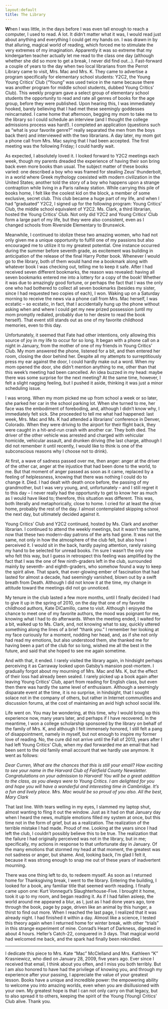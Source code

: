 ```yaml
---
layout:default
title: The Library
---
```


**W**hen I was little, in the days before I was even tall enough to reach a computer, I used to read. A lot. It didn’t matter what it was, I would read just about anything and everything I could get my hands on. I was drawn in by that alluring, magical world of reading, which forced me to stimulate the very extremes of my imagination. Apparently it was so extreme that my kindergarten teacher actually let me read to the class one day (although whether she did so more to get a break, I never did find out…). Fast-forward a couple of years to the day when two local librarians from the Perrot Library came to visit, Mrs. Mac and Mrs. K. They came to advertise a program specifically for elementary school students: Y2C2, the Young Young Critics’ Club (“Young” was used twice in the name because there was another program for middle school students, dubbed Young Critics’ Club). This weekly program gave a select group of elementary school students the opportunity to read and rate all genres of books for the age group, before they were published. Upon hearing this, I was immediately hooked, barely believing that I had met these seemingly goddesses reincarnated. I came home that afternoon, begging my mom to take me to the library so I could schedule an interview (and I thought the college admissions process was hard!). I completed an application (questions such as “what is your favorite genre?” really separated the men from the boys back then) and interviewed with the two librarians. A day later, my mom got a phone call from Mrs. Mac saying that I had been accepted. The first meeting was the following Friday; I could hardly wait.

As expected, I absolutely loved it. I looked forward to Y2C2 meetings each week, though my parents dreaded the experience of having their son bring back even more books than usual. The subject matter of these books varied: one described a boy who was framed for stealing Zeus’ thunderbolt, in a world where Greek mythology coexisted with modern civilization in the United States; another told the story of a boy who happens upon a strange contraption while living in a Paris railway station. While carrying this pile of books home, I felt like the coolest kid on the block, a member of some exclusive, secret club. This club became a huge part of my life, and when I had “graduated” Y2C2, I signed up for the following program: Young Critics’ Club, the middle school equivalent of Y2C2. Ms. Clark, a third librarian, hosted the Young Critics’ Club. Not only did Y2C2 and Young Critics’ Club form a large part of my life, but they were also consistent, even as I changed schools from Riverside Elementary to Brunswick.

Meanwhile, I continued to idolize these two amazing women, who had not only given me a unique opportunity to fulfill one of my passions but also encouraged me to utilize it to my greatest potential. One instance occurred during the summer before seventh grade, as excitement was building in anticipation of the release of the final Harry Potter book. Whenever I would go to the library, both of them would hand me a bookmark along with whatever book I was checking out, telling me to keep it safe. After I had received seven different bookmarks, the reason was revealed: having all seven bookmarks entered me into a lottery for a copy of the book! Whether it was due to amazingly good fortune, or perhaps the fact that I was the only one who had bothered to collect all seven bookmarks (besides my sister, since I had requested two copies of each), I won. Waking up on a Saturday morning to receive the news via a phone call from Mrs. Mac herself, I was ecstatic – so ecstatic, in fact, that I accidentally hung up the phone without asking when and where I could get my new prized possession (until my mom promptly redialed, probably due to her desire to read the book herself).  That event still stands out as one of my favorite childhood memories, even to this day.

Unfortunately, it seemed that Fate had other intentions, only allowing this source of joy in my life to occur for so long. It began with a phone call on a night in January, from the mother of one of my friends in Young Critics’ Club. My mom answered the phone, listened for a bit, and then entered her room, closing the door behind her. Despite all my attempts to surreptitiously press my ear against the door, I could hardly make out a word. When my mom opened the door, she didn’t mention anything to me, other than that this week’s meeting had been cancelled.  An idea buzzed in my head: maybe there was some surprise for the next meeting? At the same time, however, I felt a slight nagging feeling, but I pushed it aside, thinking it was just a minor scheduling issue.

I was wrong. When my mom picked me up from school a week or so later, she parked her car in the school parking lot. When she turned to me, her face was the embodiment of foreboding, and, although I didn’t know why, I immediately felt sick. She proceeded to tell me what had happened: last week, Mrs. Mac and Ms. K had attended a librarians’ conference in Denver, Colorado. When they were driving to the airport for their flight back, they were caught in a hit-and-run crash with another car. They both died. The driver of the other vehicle was arrested and charged with vehicular homicide, vehicular assault, and drunken driving (the last charge, although I did not remember it until recently, I would like to think is one of the subconscious reasons why I choose not to drink).

At first, a wave of sadness passed over me, then anger: anger at the driver of the other car, anger at the injustice that had been done to the world, to me. But that moment of anger passed as soon as it came, replaced by a feeling of helplessness, knowing that there was nothing I could do to change it. Died. I had dealt with death once before, the passing of my grandmother, but I was very young, and, unfortunately – and I still regret it to this day – I never really had the opportunity to get to know her as much as I would have liked to; therefore, this situation was different. This was, both literally and metaphorically, close to home. I cried for at least the drive home, probably the rest of the day. I almost contemplated skipping school the next day, but ultimately decided against it.

Young Critics’ Club and Y2C2 continued, hosted by Ms. Clark and another librarian. I continued to attend the weekly meetings, but it wasn’t the same, now that these two modern-day patrons of the arts had gone. It was not the same, not only in how the atmosphere of the club felt, but also how I perceived it. I would sit in the back, hardly paying attention, rarely raising my hand to be selected for unread books. I’m sure I wasn’t the only one who felt this way, but I guess in retrospect this feeling was amplified by the fact that I was the one of few ninth-graders left in the club, surrounded mainly by seventh- and eighth-graders, who somehow found a way to keep the spirit alive. That spark, that ever-glowing ember of fascination that had lasted for almost a decade, had seemingly vanished, blown out by a swift breath from Death. Although I did not know it at the time, my change in attitude toward the meetings did not go unnoticed.

My tenure in the club lasted a few more months, until I finally decided I had to give it up in the spring of 2010, on the day that one of my favorite childhood authors, Kate DiCamillo, came to visit. Although I enjoyed the chance to meet one of my favorite authors, the mood was poignant for me, knowing what I had to do afterwards. When the meeting ended, I waited for a bit, walked up to Ms. Clark, and, not knowing what to say, quickly uttered something along the lines of a brief “thank you.” I remember her looking at my face curiously for a moment, nodding her head, and, as if she not only had read my emotions, but also understood them, she thanked me for having been a part of the club for so long, wished me all the best in the future, and said that she hoped to see me again sometime.

And with that, it ended. I rarely visited the library again, in hindsight perhaps perceiving it as Carraway looked upon Gatsby’s mansion post-mortem. I gradually forgot about my mourning of Mrs. Mac and Ms. K, but the effect of their loss had already been sealed. I rarely picked up a book again after leaving Young Critics’ Club, apart from reading for English class, but even then there was hardly the same level of enthusiasm. Although a seemingly disparate event at the time, it is no surprise, in hindsight, that I sought solace not in the company of others, but rather in Internet communities and discussion forums, at the cost of maintaining an avid high school social life.

Life went on. You may be wondering, at this time, why I would bring up this experience now, many years later, and perhaps if I have recovered. In the meantime, I won a college scholarship sponsored by the library on behalf of the family of Mrs. K, and although I felt immensely honored, I still felt a pang of disappointment, namely in myself, but not enough to inspire my former love of reading. No, the cure did not arrive until the Fall of 2013, years after I had left Young Critics’ Club, when my dad forwarded me an email that had been sent to the old family email account that we hardly use anymore.  It went as follows:

_Dear Curren,_
_What are the chances that this is still your email?_
_How exciting to see your name in the Harvard Club of Fairfield County Newsletter. Congratulations on your admission to Harvard! You will be a great addition to the class, as you always were to Young Critics. I am delighted for you and hope you will have a wonderful and interesting time in Cambridge. It’s a fun and lively place. Mrs. Mac would be so proud of you also._
_All the best,_
_Mary Clark_


That last line. With tears welling in my eyes, I slammed my laptop shut, almost wanting to fling it out the window. Just as it had on that January day when I heard the news, multiple emotions filled my system at once, but this time not in the form of grief, but as a realization. The realization of the terrible mistake I had made. Proud of me.  Looking at the years since I had left the club, I couldn’t possibly believe this to be true. The realization that the failure I had originally perceived was not in the library, but in me; specifically, my actions in response to that unfortunate day in January. Of the many emotions that stormed my head at that moment, the greatest was not sadness or anger, but shame. And, looking back, I’m glad I felt it, because it was strong enough to snap me out of these years of inadvertent mourning.

There was one thing left to do, to redeem myself. As soon as I returned home for Thanksgiving break, I went to the library. Entering the building, I looked for a book, any familiar title that seemed worth reading. I finally came upon one: Kurt Vonnegut’s Slaughterhouse-Five. I brought it home, took it up to my room, and began reading it. As if I had fallen asleep, the world around me appeared a blur, as I, just as I had done years ago, tore through the book, page by page, driven like an animal by this hunger, a thirst to find out more. When I reached the last page, I realized that it was already night. I had finished it within a day. Almost like a science, I tested this theory again when I returned home for winter break, with other “trials” in this strange experiment of mine. Conrad’s Heart of Darkness, digested in about 4 hours. Heller’s Catch-22, conquered in 3 days.  That magical world had welcomed me back, and the spark had finally been rekindled.

---------------

I dedicate this piece to Mrs. Kate “Mac” McClelland and Mrs. Kathleen “K” Krasniewicz, who died on January 28, 2009, five years ago. Ever since I received that email, I think about you often, and I miss you both terribly. But I am also honored to have had the privilege of knowing you, and through my experience after your passing, I appreciate the value of your greatest lesson. Books have a unique and incredible power: the empowering ability to welcome you into amazing worlds, even when you are disillusioned with your own. My greatest hope is that I can not only carry on that legacy, but to also spread it to others, keeping the spirit of the Young (Young) Critics’ Club alive. Thank you.
